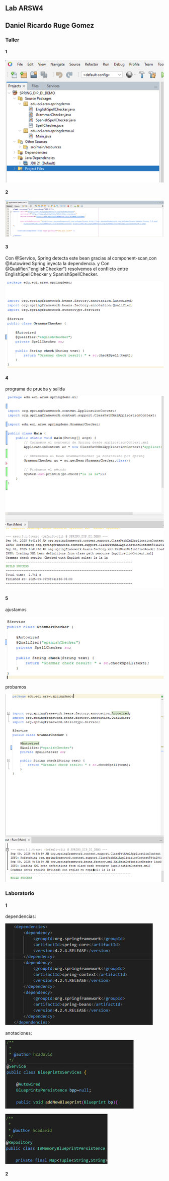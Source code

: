 ## Lab ARSW4

## Daniel Ricardo Ruge Gomez
### Taller

#### 1

 ![alt text](image.png)

#### 2 

![alt text](image-1.png)

#### 3

Con @Service, Spring detecta este bean gracias al component-scan,con @Autowired Spring inyecta la dependencia.
y Con @Qualifier("englishChecker") resolvemos el conflicto entre EnglishSpellChecker y SpanishSpellChecker.

![alt text](image-6.png)

#### 4 

programa de prueba y salida 

![alt text](image-3.png)

#### 5

ajustamos 

![alt text](image-4.png)

probamos

![alt text](image-5.png)

### Laboratorio

#### 1

dependencias:

![alt text](image-2.png)

anotaciones:

![alt text](image-8.png)

![alt text](image-9.png)


#### 2
